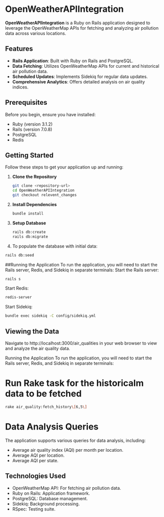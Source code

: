 # OpenWeatherAPIIntegration

**OpenWeatherAPIIntegration** is a Ruby on Rails application designed to leverage the OpenWeatherMap APIs for fetching and analyzing air pollution data across various locations.

## Features

- **Rails Application**: Built with Ruby on Rails and PostgreSQL.
- **Data Fetching**: Utilizes OpenWeatherMap APIs for current and historical air pollution data.
- **Scheduled Updates**: Implements Sidekiq for regular data updates.
- **Comprehensive Analytics**: Offers detailed analysis on air quality indices.

## Prerequisites

Before you begin, ensure you have installed:
- Ruby (version 3.1.2)
- Rails (version 7.0.8)
- PostgreSQL
- Redis

## Getting Started

Follow these steps to get your application up and running:

1. **Clone the Repository**
   ```bash
   git clone <repository-url>
   cd OpenWeatherAPIIntegration
   git checkout relevent_changes
   ```
2. **Install Dependencies**
   ```bash
   bundle install
   ```
3. **Setup Database**
   ```bash
   rails db:create
   rails db:migrate
   ```
4. To populate the database with initial data:

```bash
rails db:seed
```
##Running the Application
To run the application, you will need to start the Rails server, Redis, and Sidekiq in separate terminals:
Start the Rails server:
```bash
rails s
```

Start Redis:
```bash
redis-server
```

Start Sidekiq:
```bash
bundle exec sidekiq -C config/sidekiq.yml
```

## Viewing the Data
Navigate to http://localhost:3000/air_qualities in your web browser to view and analyze the air quality data.


Running the Application
To run the application, you will need to start the Rails server, Redis, and Sidekiq in separate terminals:

# Run Rake task for the historicalm data to be fetched

```bash
rake air_quality:fetch_history\[6,5\] 
```


# Data Analysis Queries
The application supports various queries for data analysis, including:

- Average air quality index (AQI) per month per location.
- Average AQI per location.
- Average AQI per state.
## Technologies Used
- OpenWeatherMap API: For fetching air pollution data.
- Ruby on Rails: Application framework.
- PostgreSQL: Database management.
- Sidekiq: Background processing.
- RSpec: Testing suite.
